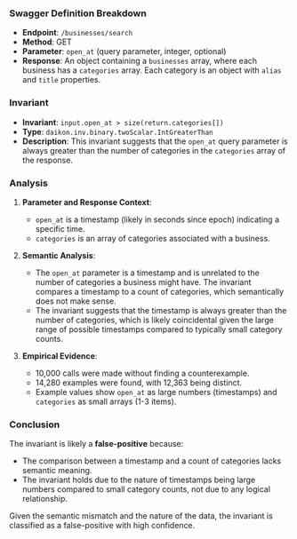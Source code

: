 ### Swagger Definition Breakdown

- **Endpoint**: `/businesses/search`
- **Method**: GET
- **Parameter**: `open_at` (query parameter, integer, optional)
- **Response**: An object containing a `businesses` array, where each business has a `categories` array. Each category is an object with `alias` and `title` properties.

### Invariant

- **Invariant**: `input.open_at > size(return.categories[])`
- **Type**: `daikon.inv.binary.twoScalar.IntGreaterThan`
- **Description**: This invariant suggests that the `open_at` query parameter is always greater than the number of categories in the `categories` array of the response.

### Analysis

1. **Parameter and Response Context**:
   - `open_at` is a timestamp (likely in seconds since epoch) indicating a specific time.
   - `categories` is an array of categories associated with a business.

2. **Semantic Analysis**:
   - The `open_at` parameter is a timestamp and is unrelated to the number of categories a business might have. The invariant compares a timestamp to a count of categories, which semantically does not make sense.
   - The invariant suggests that the timestamp is always greater than the number of categories, which is likely coincidental given the large range of possible timestamps compared to typically small category counts.

3. **Empirical Evidence**:
   - 10,000 calls were made without finding a counterexample.
   - 14,280 examples were found, with 12,363 being distinct.
   - Example values show `open_at` as large numbers (timestamps) and `categories` as small arrays (1-3 items).

### Conclusion

The invariant is likely a **false-positive** because:
- The comparison between a timestamp and a count of categories lacks semantic meaning.
- The invariant holds due to the nature of timestamps being large numbers compared to small category counts, not due to any logical relationship.

Given the semantic mismatch and the nature of the data, the invariant is classified as a false-positive with high confidence.

